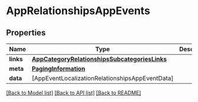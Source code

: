 # AppRelationshipsAppEvents

## Properties
Name | Type | Description | Notes
------------ | ------------- | ------------- | -------------
**links** | [**AppCategoryRelationshipsSubcategoriesLinks**](AppCategoryRelationshipsSubcategoriesLinks.md) |  | [optional] 
**meta** | [**PagingInformation**](PagingInformation.md) |  | [optional] 
**data** | [AppEventLocalizationRelationshipsAppEventData] |  | [optional] 

[[Back to Model list]](../README.md#documentation-for-models) [[Back to API list]](../README.md#documentation-for-api-endpoints) [[Back to README]](../README.md)


